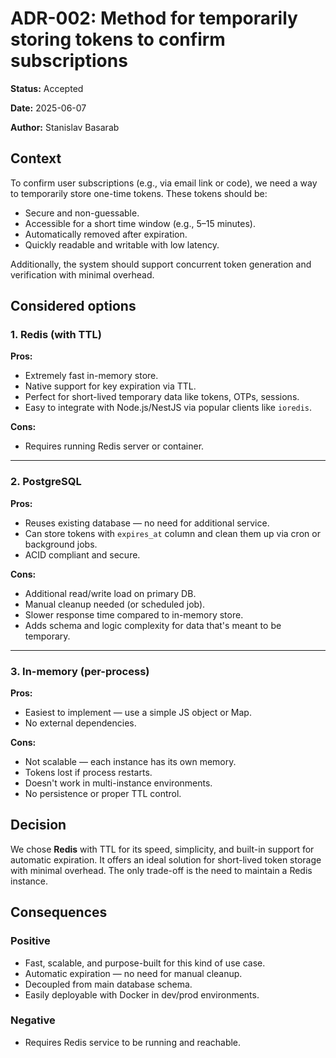 # ADR-002: Method for temporarily storing tokens to confirm subscriptions

**Status:** Accepted

**Date:** 2025-06-07

**Author:** Stanislav Basarab

## Context

To confirm user subscriptions (e.g., via email link or code), we need a way to temporarily store one-time tokens. These tokens should be:

- Secure and non-guessable.
- Accessible for a short time window (e.g., 5–15 minutes).
- Automatically removed after expiration.
- Quickly readable and writable with low latency.

Additionally, the system should support concurrent token generation and verification with minimal overhead.

## Considered options

### 1. Redis (with TTL)

**Pros:**
- Extremely fast in-memory store.
- Native support for key expiration via TTL.
- Perfect for short-lived temporary data like tokens, OTPs, sessions.
- Easy to integrate with Node.js/NestJS via popular clients like `ioredis`.

**Cons:**
- Requires running Redis server or container.

---

### 2. PostgreSQL

**Pros:**
- Reuses existing database — no need for additional service.
- Can store tokens with `expires_at` column and clean them up via cron or background jobs.
- ACID compliant and secure.

**Cons:**
- Additional read/write load on primary DB.
- Manual cleanup needed (or scheduled job).
- Slower response time compared to in-memory store.
- Adds schema and logic complexity for data that's meant to be temporary.

---

### 3. In-memory (per-process)

**Pros:**
- Easiest to implement — use a simple JS object or Map.
- No external dependencies.

**Cons:**
- Not scalable — each instance has its own memory.
- Tokens lost if process restarts.
- Doesn't work in multi-instance environments.
- No persistence or proper TTL control.

## Decision

We chose **Redis** with TTL for its speed, simplicity, and built-in support for automatic expiration. It offers an ideal solution for short-lived token storage with minimal overhead. The only trade-off is the need to maintain a Redis instance.

## Consequences

### Positive
- Fast, scalable, and purpose-built for this kind of use case.
- Automatic expiration — no need for manual cleanup.
- Decoupled from main database schema.
- Easily deployable with Docker in dev/prod environments.

### Negative
- Requires Redis service to be running and reachable.


